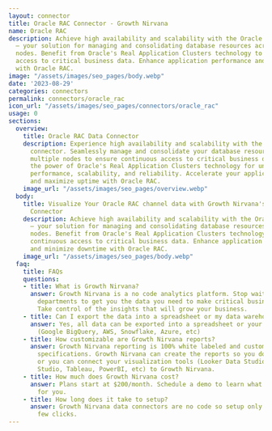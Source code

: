 ```yaml
---
layout: connector
title: Oracle RAC Connector - Growth Nirvana
name: Oracle RAC
description: Achieve high availability and scalability with the Oracle RAC connector
  – your solution for managing and consolidating database resources across multiple
  nodes. Benefit from Oracle's Real Application Clusters technology to ensure continuous
  access to critical business data. Enhance application performance and minimize downtime
  with Oracle RAC.
image: "/assets/images/seo_pages/body.webp"
date: '2023-08-29'
categories: connectors
permalink: connectors/oracle_rac
icon_url: "/assets/images/seo_pages/connectors/oracle_rac"
usage: 0
sections:
  overview:
    title: Oracle RAC Data Connector
    description: Experience high availability and scalability with the Oracle RAC
      connector. Seamlessly manage and consolidate your database resources across
      multiple nodes to ensure continuous access to critical business data. Harness
      the power of Oracle's Real Application Clusters technology for unparalleled
      performance, scalability, and reliability. Accelerate your application performance
      and maximize uptime with Oracle RAC.
    image_url: "/assets/images/seo_pages/overview.webp"
  body:
    title: Visualize Your Oracle RAC channel data with Growth Nirvana's Oracle RAC
      Connector
    description: Achieve high availability and scalability with the Oracle RAC connector
      – your solution for managing and consolidating database resources across multiple
      nodes. Benefit from Oracle's Real Application Clusters technology to ensure
      continuous access to critical business data. Enhance application performance
      and minimize downtime with Oracle RAC.
    image_url: "/assets/images/seo_pages/body.webp"
  faq:
    title: FAQs
    questions:
    - title: What is Growth Nirvana?
      answer: Growth Nirvana is a no code analytics platform. Stop waiting for other
        departments to get you the data you need to make critical business decisions.
        Take control of the insights that will grow your business.
    - title: Can I export the data into a spreadsheet or my data warehouse?
      answer: Yes, all data can be exported into a spreadsheet or your data warehouse
        (Google BigQuery, AWS, Snowflake, Azure, etc)
    - title: How customizable are Growth Nirvana reports?
      answer: Growth Nirvana reporting is 100% white labeled and customized to your
        specifications. Growth Nirvana can create the reports so you don’t have to
        or you can connect your visualization tools (Looker Data Studio/Google Data
        Studio, Tableau, PowerBI, etc) to Growth Nirvana.
    - title: How much does Growth Nirvana cost?
      answer: Plans start at $200/month. Schedule a demo to learn what plan is best
        for you.
    - title: How long does it take to setup?
      answer: Growth Nirvana data connectors are no code so setup only requires a
        few clicks.
---
```

